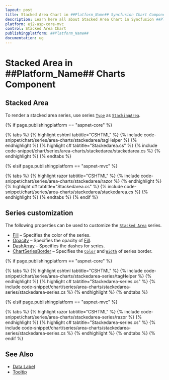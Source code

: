 ```yaml
---
layout: post
title: Stacked Area Chart in ##Platform_Name## Syncfusion Chart Component
description: Learn here all about Stacked Area Chart in Syncfusion ##Platform_Name## Chart component of Syncfusion Essential JS 2 and more.
platform: ej2-asp-core-mvc
control: Stacked Area Chart
publishingplatform: ##Platform_Name##
documentation: ug
---
```



# Stacked Area in ##Platform_Name## Charts Component

## Stacked Area

To render a stacked area series, use series [`Type`](https://help.syncfusion.com/cr/aspnetcore-js2/Syncfusion.EJ2.Charts.ChartSeries.html#Syncfusion_EJ2_Charts_ChartSeries_Type) as [`StackingArea`](https://help.syncfusion.com/cr/aspnetcore-js2/Syncfusion.EJ2.Charts.ChartSeriesType.html#Syncfusion_EJ2_Charts_ChartSeriesType_StackingArea).

{% if page.publishingplatform == "aspnet-core" %}

{% tabs %}
{% highlight cshtml tabtitle="CSHTML" %}
{% include code-snippet/chart/series/area-charts/stackedarea/tagHelper %}
{% endhighlight %}
{% highlight c# tabtitle="Stackedarea.cs" %}
{% include code-snippet/chart/series/area-charts/stackedarea/stackedarea.cs %}
{% endhighlight %}
{% endtabs %}

{% elsif page.publishingplatform == "aspnet-mvc" %}

{% tabs %}
{% highlight razor tabtitle="CSHTML" %}
{% include code-snippet/chart/series/area-charts/stackedarea/razor %}
{% endhighlight %}
{% highlight c# tabtitle="Stackedarea.cs" %}
{% include code-snippet/chart/series/area-charts/stackedarea/stackedarea.cs %}
{% endhighlight %}
{% endtabs %}
{% endif %}



## Series customization

The following properties can be used to customize the [`Stacked Area`](https://help.syncfusion.com/cr/aspnetcore-js2/Syncfusion.EJ2.Charts.ChartSeriesType.html#Syncfusion_EJ2_Charts_ChartSeriesType_StackingArea) series.

* [Fill](https://help.syncfusion.com/cr/aspnetcore-js2/Syncfusion.EJ2.Charts.ChartSeries.html#Syncfusion_EJ2_Charts_ChartSeries_Fill) – Specifies the color of the series.
* [Opacity](https://help.syncfusion.com/cr/aspnetcore-js2/Syncfusion.EJ2.Charts.ChartSeries.html#Syncfusion_EJ2_Charts_ChartSeries_Opacity) – Specifies the opacity of [Fill](https://help.syncfusion.com/cr/aspnetcore-js2/Syncfusion.EJ2.Charts.ChartSeries.html#Syncfusion_EJ2_Charts_ChartSeries_Fill).
* [DashArray](https://help.syncfusion.com/cr/aspnetcore-js2/Syncfusion.EJ2.Charts.ChartSeries.html#Syncfusion_EJ2_Charts_ChartSeries_DashArray) – Specifies the dashes for series.
* [ChartSeriesBorder](https://help.syncfusion.com/cr/aspnetcore-js2/Syncfusion.EJ2.Charts.ChartBorder.html) – Specifies the [`Color`](https://help.syncfusion.com/cr/aspnetcore-js2/Syncfusion.EJ2.Charts.ChartBorder.html#Syncfusion_EJ2_Charts_ChartBorder_Color) and [`Width`](https://help.syncfusion.com/cr/aspnetcore-js2/Syncfusion.EJ2.Charts.ChartBorder.html#Syncfusion_EJ2_Charts_ChartBorder_Width) of series border.

{% if page.publishingplatform == "aspnet-core" %}

{% tabs %}
{% highlight cshtml tabtitle="CSHTML" %}
{% include code-snippet/chart/series/area-charts/stackedarea-series/tagHelper %}
{% endhighlight %}
{% highlight c# tabtitle="Stackedarea-series.cs" %}
{% include code-snippet/chart/series/area-charts/stackedarea-series/stackedarea-series.cs %}
{% endhighlight %}
{% endtabs %}

{% elsif page.publishingplatform == "aspnet-mvc" %}

{% tabs %}
{% highlight razor tabtitle="CSHTML" %}
{% include code-snippet/chart/series/area-charts/stackedarea-series/razor %}
{% endhighlight %}
{% highlight c# tabtitle="Stackedarea-series.cs" %}
{% include code-snippet/chart/series/area-charts/stackedarea-series/stackedarea-series.cs %}
{% endhighlight %}
{% endtabs %}
{% endif %}



## See Also

* [Data Label](../data-labels)
* [Tooltip](../tool-tip)